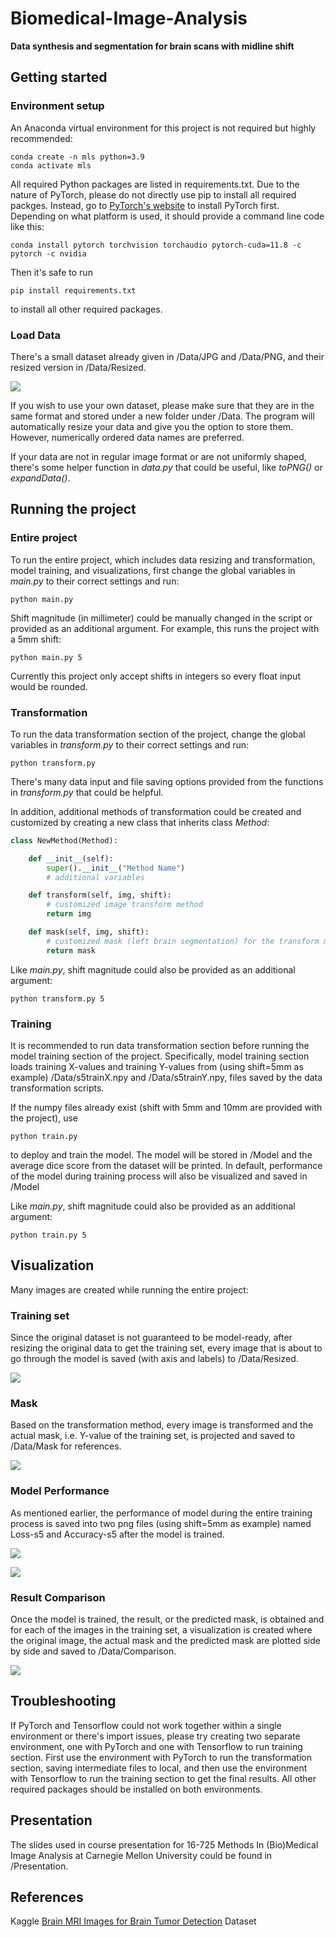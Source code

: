 # Biomedical-Image-Analysis
**Data synthesis and segmentation for brain scans with midline shift**

## Getting started

### Environment setup

An Anaconda virtual environment for this project is not required but highly recommended:

```commandline
conda create -n mls python=3.9
conda activate mls
```

All required Python packages are listed in requirements.txt. Due to the nature of PyTorch, please do not directly use
pip to install all required packges. Instead, go to [PyTorch's website](https://pytorch.org/get-started/locally/) to 
install PyTorch first. Depending on what platform is used, it should provide a command line code like this:

```commandline
conda install pytorch torchvision torchaudio pytorch-cuda=11.8 -c pytorch -c nvidia
```

Then it's safe to run

```commandline
pip install requirements.txt
```

to install all other required packages.

### Load Data

There's a small dataset already given in /Data/JPG and /Data/PNG, and their resized version in /Data/Resized. 

![](/Data/JPG/26.jpg)

If you wish to use your own dataset, please make sure that they are in the same format and stored under a new folder 
under /Data. The program will automatically resize your data and give you the option to store them. However,
numerically ordered data names are preferred.

If your data are not in regular image format or are not uniformly shaped, there's some helper function in *data.py*
that could be useful, like *toPNG()* or *expandData()*.

## Running the project

### Entire project

To run the entire project, which includes data resizing and transformation, model training, and visualizations, 
first change the global variables in *main.py* to their correct settings and run:

```commandline
python main.py
```

Shift magnitude (in millimeter) could be manually changed in the script or provided as an additional argument. 
For example, this runs the project with a 5mm shift:

```commandline
python main.py 5
```

Currently this project only accept shifts in integers so every float input would be rounded.

### Transformation

To run the data transformation section of the project, change the global variables in *transform.py* to their
correct settings and run:

```commandline
python transform.py
```

There's many data input and file saving options provided from the functions in *transform.py* that could be helpful.

In addition, additional methods of transformation could be created and customized by creating a new class 
that inherits class *Method*:

```python
class NewMethod(Method):

    def __init__(self):
        super().__init__("Method Name")
        # additional variables

    def transform(self, img, shift):
        # customized image transform method
        return img

    def mask(self, img, shift):
        # customized mask (left brain segmentation) for the transform method above
        return mask
```

Like *main.py*, shift magnitude could also be provided as an additional argument:

```commandline
python transform.py 5
```

### Training

It is recommended to run data transformation section before running the model training section of the project.
Specifically, model training section loads training X-values and training Y-values from (using shift=5mm as example) 
/Data/s5trainX.npy and /Data/s5trainY.npy, files saved by the data transformation scripts. 

If the numpy files already exist (shift with 5mm and 10mm are provided with the project), use 

```commandline
python train.py
```

to deploy and train the model. The model will be stored in /Model and the average dice score from the dataset 
will be printed. In default, performance of the model during training process will also be visualized and 
saved in /Model

Like *main.py*, shift magnitude could also be provided as an additional argument:

```commandline
python train.py 5
```

## Visualization

Many images are created while running the entire project:

### Training set

Since the original dataset is not guaranteed to be model-ready, after resizing the original data to get the training 
set, every image that is about to go through the model is saved (with axis and labels) to /Data/Resized.

![](/Data/Resized/26.jpg)

### Mask

Based on the transformation method, every image is transformed and the actual mask, i.e. Y-value of the training set, 
is projected and saved to /Data/Mask for references.

![](/Data/Mask/s10-26.jpg)

### Model Performance

As mentioned earlier, the performance of model during the entire training process is saved into two png files
(using shift=5mm as example) named Loss-s5 and Accuracy-s5 after the model is trained.

![](/Model/Loss.png)

![](/Model/Accuracy.png)

### Result Comparison

Once the model is trained, the result, or the predicted mask, is obtained and for each of the images in the training
set, a visualization is created where the original image, the actual mask and the predicted mask are plotted 
side by side and saved to /Data/Comparison.

![](/Data/Comparison/s10-26.png)

## Troubleshooting

If PyTorch and Tensorflow could not work together within a single environment or there's import issues, please try
creating two separate environment, one with PyTorch and one with Tensorflow to run training section. 
First use the environment with PyTorch to run the transformation section, saving intermediate files to local, 
and then use the environment with Tensorflow to run the training section to get the final results.
All other required packages should be installed on both environments.

## Presentation

The slides used in course presentation for 16-725 Methods In (Bio)Medical Image Analysis at Carnegie Mellon University
could be found in /Presentation.

## References

Kaggle [Brain MRI Images for Brain Tumor Detection](https://www.kaggle.com/datasets/navoneel/brain-mri-images-for-brain-tumor-detection) Dataset
